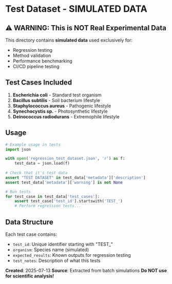 # Test Dataset - SIMULATED DATA

## ⚠️ WARNING: This is NOT Real Experimental Data

This directory contains **simulated data** used exclusively for:
- Regression testing
- Method validation
- Performance benchmarking
- CI/CD pipeline testing

## Test Cases Included

1. **Escherichia coli** - Standard test organism
2. **Bacillus subtilis** - Soil bacterium lifestyle
3. **Staphylococcus aureus** - Pathogenic lifestyle
4. **Synechocystis sp.** - Photosynthetic lifestyle
5. **Deinococcus radiodurans** - Extremophile lifestyle

## Usage

```python
# Example usage in tests
import json

with open('regression_test_dataset.json', 'r') as f:
    test_data = json.load(f)
    
# Check that it's test data
assert "TEST DATASET" in test_data['metadata']['description']
assert test_data['metadata']['warning'] is not None

# Run tests
for test_case in test_data['test_cases']:
    assert test_case['test_id'].startswith('TEST_')
    # Perform regression tests...
```

## Data Structure

Each test case contains:
- `test_id`: Unique identifier starting with "TEST_"
- `organism`: Species name (simulated)
- `expected_results`: Known outputs for regression testing
- `test_notes`: Description of what this tests

**Created**: 2025-07-13
**Source**: Extracted from batch simulations
**Do NOT use for scientific analysis!**
